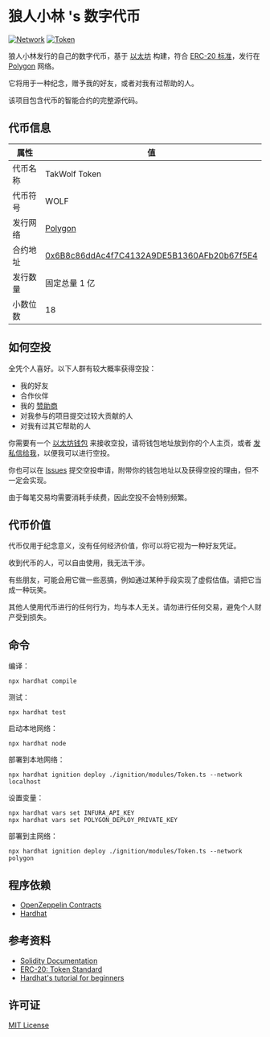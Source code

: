 # 狼人小林 's 数字代币

[![Network](https://img.shields.io/badge/network-Polygon-773EF0)](https://polygon.technology)
[![Token](https://img.shields.io/badge/token-WOLF-orange)](https://polygonscan.com/token/0x6B8c86ddAc4f7C4132A9DE5B1360AFb20b67f5E4)

狼人小林发行的自己的数字代币，基于 [以太坊](https://ethereum.org) 构建，符合 [ERC-20 标准](https://eips.ethereum.org/EIPS/eip-20)，发行在 [Polygon](https://polygon.technology) 网络。

它将用于一种纪念，赠予我的好友，或者对我有过帮助的人。

该项目包含代币的智能合约的完整源代码。

## 代币信息

| 属性 | 值 |
|---|---|
| 代币名称 | TakWolf Token |
| 代币符号 | WOLF |
| 发行网络 | [Polygon](https://polygon.technology) |
| 合约地址 | [0x6B8c86ddAc4f7C4132A9DE5B1360AFb20b67f5E4](https://polygonscan.com/token/0x6B8c86ddAc4f7C4132A9DE5B1360AFb20b67f5E4) |
| 发行数量 | 固定总量 1 亿 |
| 小数位数 | 18 |

## 如何空投

全凭个人喜好。以下人群有较大概率获得空投：

- 我的好友
- 合作伙伴
- 我的 [赞助商](https://github.com/TakWolf/TakWolf/blob/master/sponsors.md)
- 对我参与的项目提交过较大贡献的人
- 对我有过其它帮助的人

你需要有一个 [以太坊钱包](https://ethereum.org/zh/wallets/) 来接收空投，请将钱包地址放到你的个人主页，或者 [发私信给我](https://github.com/TakWolf#%E5%85%B3%E6%B3%A8%E6%88%91)，以便我可以进行空投。

你也可以在 [Issues](https://github.com/TakWolf/takwolf-token/issues) 提交空投申请，附带你的钱包地址以及获得空投的理由，但不一定会实现。

由于每笔交易均需要消耗手续费，因此空投不会特别频繁。

## 代币价值

代币仅用于纪念意义，没有任何经济价值，你可以将它视为一种好友凭证。

收到代币的人，可以自由使用，我无法干涉。

有些朋友，可能会用它做一些恶搞，例如通过某种手段实现了虚假估值。请把它当成一种玩笑。

其他人使用代币进行的任何行为，均与本人无关。请勿进行任何交易，避免个人财产受到损失。

## 命令

编译：

```shell
npx hardhat compile
```

测试：

```shell
npx hardhat test
```

启动本地网络：

```shell
npx hardhat node
```

部署到本地网络：

```shell
npx hardhat ignition deploy ./ignition/modules/Token.ts --network localhost
```

设置变量：

```shell
npx hardhat vars set INFURA_API_KEY
npx hardhat vars set POLYGON_DEPLOY_PRIVATE_KEY
```

部署到主网络：

```shell
npx hardhat ignition deploy ./ignition/modules/Token.ts --network polygon
```

## 程序依赖

- [OpenZeppelin Contracts](https://github.com/OpenZeppelin/openzeppelin-contracts)
- [Hardhat](https://github.com/NomicFoundation/hardhat)

## 参考资料

- [Solidity Documentation](https://docs.soliditylang.org/zh-cn/latest/)
- [ERC-20: Token Standard](https://eips.ethereum.org/EIPS/eip-20)
- [Hardhat's tutorial for beginners](https://hardhat.org/tutorial)

## 许可证

[MIT License](LICENSE)
